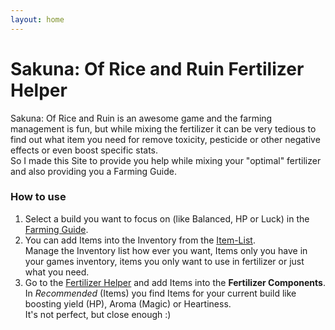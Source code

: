 ```yaml
---
layout: home
---
```


# Sakuna: Of Rice and Ruin Fertilizer Helper

Sakuna: Of Rice and Ruin is an awesome game and the farming management is fun, but while mixing the fertilizer it can be very tedious to find out what item you need for remove toxicity, pesticide or other negative effects or even boost specific stats.  
So I made this Site to provide you help while mixing your "optimal" fertilizer and also providing you a Farming Guide.

### How to use

1. Select a build you want to focus on (like Balanced, HP or Luck) in the [Farming Guide](#sectionFarmingGuide).  
2. You can add Items into the Inventory from the [Item-List](#sectionItemList).  
   Manage the Inventory list how ever you want, Items only you have in your games inventory, items you only want to use in fertilizer or just what you need.
3. Go to the [Fertilizer Helper](#sectionFertilizerHelper) and add Items into the **Fertilizer Components**.
   In _Recommended_ (Items) you find Items for your current build like boosting yield (HP), Aroma (Magic) or Heartiness.  
   It's not perfect, but close enough :)
